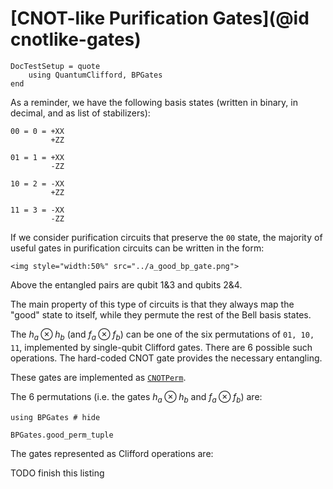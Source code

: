 # [CNOT-like Purification Gates](@id cnotlike-gates)

```@meta
DocTestSetup = quote
    using QuantumClifford, BPGates
end
```

As a reminder, we have the following basis states (written in binary, in decimal, and as list of stabilizers):
```
00 = 0 = +XX
         +ZZ

01 = 1 = +XX
         -ZZ

10 = 2 = -XX
         +ZZ

11 = 3 = -XX
         -ZZ
```

If we consider purification circuits that preserve the `00` state, the majority of useful gates in purification circuits can be written in the form:

```@raw html
<img style="width:50%" src="../a_good_bp_gate.png">
```

Above the entangled pairs are qubit 1&3 and qubits 2&4.

The main property of this type of circuits is that they always map the "good" state to itself, while they permute the rest of the Bell basis states.

The $h_a\otimes h_b$ (and $f_a\otimes f_b$) can be one of the six permutations of `01, 10, 11`, implemented by single-qubit Clifford gates. There are 6 possible such operations.
The hard-coded CNOT gate provides the necessary entangling.

These gates are implemented as [`CNOTPerm`](@ref).

The 6 permutations (i.e. the gates $h_a\otimes h_b$ and $f_a\otimes f_b$) are:

```@setup 1
using BPGates # hide
```

```@repl 1
BPGates.good_perm_tuple
```

The gates represented as Clifford operations are:

TODO finish this listing